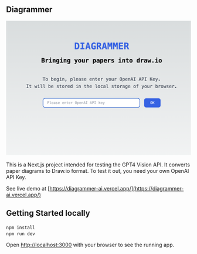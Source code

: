 ## Diagrammer

![image](docs/image.png)

This is a Next.js project intended for testing the GPT4 Vision API.
It converts paper diagrams to Draw.io format. To test it out, you need your own OpenAI API Key.

See live demo at [https://diagrammer-ai.vercel.app/](https://diagrammer-ai.vercel.app/)

## Getting Started locally

```bash
npm install
npm run dev
```

Open [http://localhost:3000](http://localhost:3000) with your browser to see the running app.

